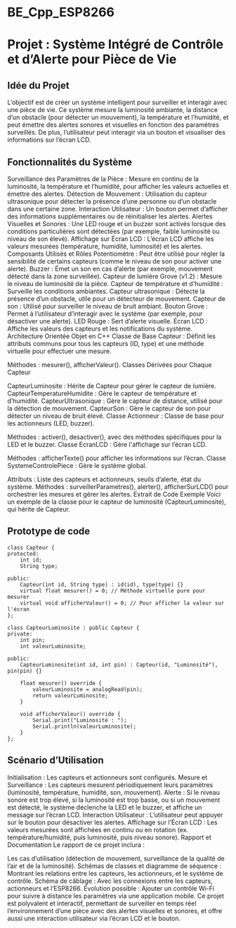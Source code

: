 # BE_Cpp_ESP8266
# Projet : Système Intégré de Contrôle et d’Alerte pour Pièce de Vie

## Idée du Projet
L’objectif est de créer un système intelligent pour surveiller et interagir avec une pièce de vie. Ce système mesure la luminosité ambiante, la distance d’un obstacle (pour détecter un mouvement), la température et l’humidité, et peut émettre des alertes sonores et visuelles en fonction des paramètres surveillés. De plus, l’utilisateur peut interagir via un bouton et visualiser des informations sur l’écran LCD.

## Fonctionnalités du Système
Surveillance des Paramètres de la Pièce : Mesure en continu de la luminosité, la température et l’humidité, pour afficher les valeurs actuelles et émettre des alertes.
Détection de Mouvement : Utilisation du capteur ultrasonique pour détecter la présence d’une personne ou d’un obstacle dans une certaine zone.
Interaction Utilisateur : Un bouton permet d’afficher des informations supplémentaires ou de réinitialiser les alertes.
Alertes Visuelles et Sonores : Une LED rouge et un buzzer sont activés lorsque des conditions particulières sont détectées (par exemple, faible luminosité ou niveau de son élevé).
Affichage sur Écran LCD : L’écran LCD affiche les valeurs mesurées (température, humidité, luminosité) et les alertes.
Composants Utilisés et Rôles
Potentiomètre : Peut être utilisé pour régler la sensibilité de certains capteurs (comme le niveau de son pour activer une alerte).
Buzzer : Émet un son en cas d’alerte (par exemple, mouvement détecté dans la zone surveillée).
Capteur de lumière Grove (v1.2) : Mesure le niveau de luminosité de la pièce.
Capteur de température et d'humidité : Surveille les conditions ambiantes.
Capteur ultrasonique : Détecte la présence d’un obstacle, utile pour un détecteur de mouvement.
Capteur de son : Utilisé pour surveiller le niveau de bruit ambiant.
Bouton Grove : Permet à l’utilisateur d’interagir avec le système (par exemple, pour désactiver une alerte).
LED Rouge : Sert d’alerte visuelle.
Écran LCD : Affiche les valeurs des capteurs et les notifications du système.
Architecture Orientée Objet en C++
Classe de Base Capteur : Définit les attributs communs pour tous les capteurs (ID, type) et une méthode virtuelle pour effectuer une mesure.

Méthodes : mesurer(), afficherValeur().
Classes Dérivées pour Chaque Capteur

CapteurLuminosite : Hérite de Capteur pour gérer le capteur de lumière.
CapteurTemperatureHumidite : Gère le capteur de température et d’humidité.
CapteurUltrasonique : Gère le capteur de distance, utilisé pour la détection de mouvement.
CapteurSon : Gère le capteur de son pour détecter un niveau de bruit élevé.
Classe Actionneur : Classe de base pour les actionneurs (LED, buzzer).

Méthodes : activer(), desactiver(), avec des méthodes spécifiques pour la LED et le buzzer.
Classe EcranLCD : Gère l'affichage sur l’écran LCD.

Méthodes : afficherTexte() pour afficher les informations sur l’écran.
Classe SystemeControlePiece : Gère le système global.

Attributs : Liste des capteurs et actionneurs, seuils d’alerte, état du système.
Méthodes : surveillerParametres(), alerter(), afficherSurLCD() pour orchestrer les mesures et gérer les alertes.
Extrait de Code Exemple
Voici un exemple de la classe pour le capteur de luminosité (CapteurLuminosite), qui hérite de Capteur.


## Prototype de code
```
class Capteur {
protected:
    int id;
    String type;

public:
    Capteur(int id, String type) : id(id), type(type) {}
    virtual float mesurer() = 0; // Méthode virtuelle pure pour mesurer
    virtual void afficherValeur() = 0; // Pour afficher la valeur sur l'écran
};

class CapteurLuminosite : public Capteur {
private:
    int pin;
    int valeurLuminosite;

public:
    CapteurLuminosite(int id, int pin) : Capteur(id, "Luminosité"), pin(pin) {}

    float mesurer() override {
        valeurLuminosite = analogRead(pin);
        return valeurLuminosite;
    }

    void afficherValeur() override {
        Serial.print("Luminosité : ");
        Serial.println(valeurLuminosite);
    }
};
```

## Scénario d’Utilisation
Initialisation : Les capteurs et actionneurs sont configurés.
Mesure et Surveillance : Les capteurs mesurent périodiquement leurs paramètres (luminosité, température, humidité, son, mouvement).
Alerte : Si le niveau sonore est trop élevé, si la luminosité est trop basse, ou si un mouvement est détecté, le système déclenche la LED et le buzzer, et affiche un message sur l’écran LCD.
Interaction Utilisateur : L’utilisateur peut appuyer sur le bouton pour désactiver les alertes.
Affichage sur l’Écran LCD : Les valeurs mesurées sont affichées en continu ou en rotation (ex. température/humidité, puis luminosité, puis niveau sonore).
Rapport et Documentation
Le rapport de ce projet inclura :

Les cas d’utilisation (détection de mouvement, surveillance de la qualité de l’air et de la luminosité).
Schémas de classes et diagramme de séquence : Montrant les relations entre les capteurs, les actionneurs, et le système de contrôle.
Schéma de câblage : Avec les connexions entre les capteurs, actionneurs et l’ESP8266.
Évolution possible : Ajouter un contrôle Wi-Fi pour suivre à distance les paramètres via une application mobile.
Ce projet est polyvalent et interactif, permettant de surveiller en temps réel l’environnement d’une pièce avec des alertes visuelles et sonores, et offre aussi une interaction utilisateur via l’écran LCD et le bouton.
